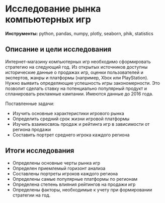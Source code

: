 # Исследование рынка компьютерных игр
**Инструменты:** python, pandas, numpy, plotly, seaborn, phik, statistics

## Описание и цели исследования
Интернет-магазину компьютерных игр необходимо сформировать стратегию на следующий год. Из открытых источников доступны исторические данные о продажах игр, оценки пользователей и экспертов, жанры и платформы (например, Xbox или PlayStation). Нужно выявить определяющие успешность игры закономерности. Это позволит сделать ставку на потенциально популярный продукт и спланировать рекламные кампании.
Имеются данные до 2016 года.

Поставленные задачи:
* Изучить основные характеристики игрового рынка
* Определить средний срок жизни игровой платформы
* Изучить взаимосвязь продаж и рейтинга игр в зависимости от региона продажи
* Составить портрет среднего игрока каждого региона

## Итоги исследования

* Определены основные черты рынка игр
* Определен приемлемый горизонт анализа
* Составлены портреты игроков каждого региона
* Определены самые популярные платформы по регионам
* Определена степень влияния рейтингов на продажи игр
* Определены факторы, необходимые к учету при формировании стратегии на год.
